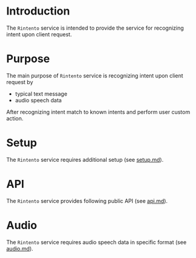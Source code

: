 # Introduction

The `Rintento` service is intended to provide the service for recognizing intent upon client request.

# Purpose

The main purpose of `Rintento` service is recognizing intent upon client request by
* typical text message
* audio speech data

After recognizing intent match to known intents and perform user custom action.

# Setup

The `Rintento` service requires additional setup (see [setup.md](setup.md)).

# API

The `Rintento` service provides following public API (see [api.md](api.md)).

# Audio

The `Rintento` service requires audio speech data in specific format (see [audio.md](audio.md)).
